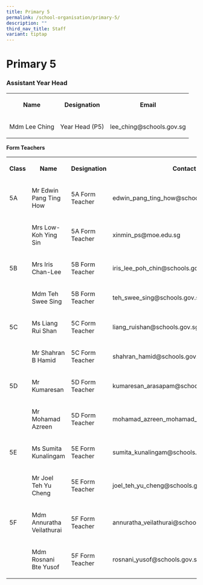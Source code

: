 ```yaml
---
title: Primary 5
permalink: /school-organisation/primary-5/
description: ""
third_nav_title: Staff
variant: tiptap
---
```

<h1><strong>Primary 5</strong></h1>
<h3>Assistant Year Head</h3>
<table style="minWidth: 75px">
<colgroup>
<col>
<col>
<col>
</colgroup>
<tbody>
<tr>
<th rowspan="1" colspan="1">
<p>Name</p>
</th>
<th rowspan="1" colspan="1">
<p>Designation</p>
</th>
<th rowspan="1" colspan="1">
<p>Email</p>
</th>
</tr>
<tr>
<td rowspan="1" colspan="1">
<p>Mdm Lee Ching</p>
</td>
<td rowspan="1" colspan="1">
<p>Year Head (P5)</p>
</td>
<td rowspan="1" colspan="1">
<p>lee_ching@schools.gov.sg</p>
</td>
</tr>
</tbody>
</table>
<p><strong>Form Teachers</strong>
</p>
<table style="minWidth: 100px">
<colgroup>
<col>
<col>
<col>
<col>
</colgroup>
<tbody>
<tr>
<th rowspan="1" colspan="1">
<p>Class</p>
</th>
<th rowspan="1" colspan="1">
<p>Name</p>
</th>
<th rowspan="1" colspan="1">
<p>Designation</p>
</th>
<th rowspan="1" colspan="1">
<p>Contact</p>
</th>
</tr>
<tr>
<td rowspan="1" colspan="1">
<p>5A</p>
</td>
<td rowspan="1" colspan="1">
<p>Mr Edwin Pang Ting How</p>
</td>
<td rowspan="1" colspan="1">
<p>5A Form Teacher</p>
</td>
<td rowspan="1" colspan="1">
<p>edwin_pang_ting_how@schools.gov.sg</p>
</td>
</tr>
<tr>
<td rowspan="1" colspan="1">
<p></p>
</td>
<td rowspan="1" colspan="1">
<p>Mrs Low-Koh Ying Sin</p>
</td>
<td rowspan="1" colspan="1">
<p>5A Form Teacher</p>
</td>
<td rowspan="1" colspan="1">
<p>xinmin_ps@moe.edu.sg</p>
</td>
</tr>
<tr>
<td rowspan="1" colspan="1">
<p>5B</p>
</td>
<td rowspan="1" colspan="1">
<p>Mrs Iris Chan-Lee</p>
</td>
<td rowspan="1" colspan="1">
<p>5B Form Teacher</p>
</td>
<td rowspan="1" colspan="1">
<p>iris_lee_poh_chin@schools.gov.sg</p>
</td>
</tr>
<tr>
<td rowspan="1" colspan="1">
<p></p>
</td>
<td rowspan="1" colspan="1">
<p>Mdm Teh Swee Sing&nbsp;</p>
</td>
<td rowspan="1" colspan="1">
<p>5B Form Teacher</p>
</td>
<td rowspan="1" colspan="1">
<p>teh_swee_sing@schools.gov.sg</p>
</td>
</tr>
<tr>
<td rowspan="1" colspan="1">
<p>5C</p>
</td>
<td rowspan="1" colspan="1">
<p>Ms Liang Rui Shan</p>
</td>
<td rowspan="1" colspan="1">
<p>5C Form Teacher</p>
</td>
<td rowspan="1" colspan="1">
<p>liang_ruishan@schools.gov.sg</p>
</td>
</tr>
<tr>
<td rowspan="1" colspan="1">
<p></p>
</td>
<td rowspan="1" colspan="1">
<p>Mr Shahran B Hamid</p>
</td>
<td rowspan="1" colspan="1">
<p>5C Form Teacher</p>
</td>
<td rowspan="1" colspan="1">
<p>shahran_hamid@schools.gov.sg</p>
</td>
</tr>
<tr>
<td rowspan="1" colspan="1">
<p>5D</p>
</td>
<td rowspan="1" colspan="1">
<p>Mr Kumaresan</p>
</td>
<td rowspan="1" colspan="1">
<p>5D Form Teacher</p>
</td>
<td rowspan="1" colspan="1">
<p>kumaresan_arasapam@schools.gov.sg</p>
</td>
</tr>
<tr>
<td rowspan="1" colspan="1">
<p></p>
</td>
<td rowspan="1" colspan="1">
<p>Mr Mohamad Azreen</p>
</td>
<td rowspan="1" colspan="1">
<p>5D Form Teacher</p>
</td>
<td rowspan="1" colspan="1">
<p>mohamad_azreen_mohamad_kus@schools.gov.sg</p>
</td>
</tr>
<tr>
<td rowspan="1" colspan="1">
<p>5E</p>
</td>
<td rowspan="1" colspan="1">
<p>Ms Sumita Kunalingam</p>
</td>
<td rowspan="1" colspan="1">
<p>5E Form Teacher</p>
</td>
<td rowspan="1" colspan="1">
<p>sumita_kunalingam@schools.gov.sg</p>
</td>
</tr>
<tr>
<td rowspan="1" colspan="1">
<p></p>
</td>
<td rowspan="1" colspan="1">
<p>Mr Joel Teh Yu Cheng&nbsp;</p>
</td>
<td rowspan="1" colspan="1">
<p>5E Form Teacher</p>
</td>
<td rowspan="1" colspan="1">
<p>joel_teh_yu_cheng@schools.gov.sg</p>
</td>
</tr>
<tr>
<td rowspan="1" colspan="1">
<p>5F</p>
</td>
<td rowspan="1" colspan="1">
<p>Mdm Annuratha Veilathurai</p>
</td>
<td rowspan="1" colspan="1">
<p>5F Form Teacher</p>
</td>
<td rowspan="1" colspan="1">
<p>annuratha_veilathurai@schools.gov.sg</p>
</td>
</tr>
<tr>
<td rowspan="1" colspan="1">
<p></p>
</td>
<td rowspan="1" colspan="1">
<p>Mdm Rosnani&nbsp; Bte Yusof</p>
</td>
<td rowspan="1" colspan="1">
<p>5F Form Teacher</p>
</td>
<td rowspan="1" colspan="1">
<p>rosnani_yusof@schools.gov.sg</p>
</td>
</tr>
</tbody>
</table>
<p></p>